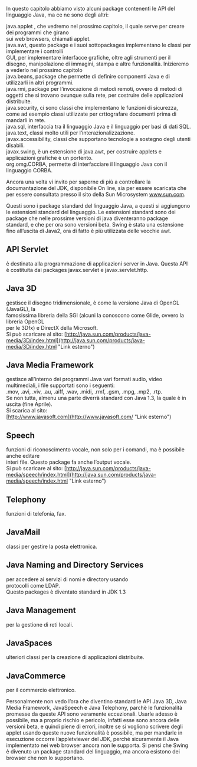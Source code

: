 In questo capitolo abbiamo visto alcuni package contenenti le API del linguaggio Java, ma ce ne sono degli altri:

java.applet , che vedremo nel prossimo capitolo, il quale serve per creare dei programmi che girano  
sui web browsers, chiamati applet.  
java.awt, questo package e i suoi sottopackages implementano le classi per implementare i controlli  
GUI, per implementare interfacce grafiche, oltre agli strumenti per il disegno, manipolazione di immagini, stampa e altre funzionalità. Inizieremo a vederlo nel prossimo capitolo  
java.beans, package che permette di definire componenti Java e di utilizzarli in altri programmi.  
java.rmi, package per l’invocazione di metodi remoti, ovvero di metodi di oggetti che si trovano ovunque sulla rete, per costruire delle applicazioni distribuite.  
java.security, ci sono classi che implementano le funzioni di sicurezza, come ad esempio classi utilizzate per crttografare documenti prima di mandarli in rete.  
java.sql, interfaccia tra il linguaggio Java e il linguaggio per basi di dati SQL.  
java.text, classi molto utili per l’interazionalizzazione.  
javax.accessibility, classi che supportano tecnologie a sostegno degli utenti disabili.  
javax.swing, è un estensione di java.awt, per costruire applets e applicazioni grafiche è un portento.  
org.omg.CORBA, permette di interfacciare il linguaggio Java con il linguaggio CORBA.

Ancora una volta vi invito per saperne di più a controllare la documantazione del JDK, disponibile On line, sia per essere scaricata che per essere consultata presso il sito della Sun Microsystem www.sun.com.

Questi sono i package standard del linguaggio Java, a questi si aggiungono le estensioni standard del linguaggio. Le estensioni standard sono dei package che nelle prossime versioni di java diventeranno package standard, e che per ora sono versioni beta. Swing è stata una estensione fino all’uscita di Java2, ora di fatto è più utilizzata delle vecchie awt.

API Servlet
-----------

è destinata alla programmazione di applicazioni server in Java. Questa API è costituita dai packages javax.servlet e javax.servlet.http.

Java 3D
-------

gestisce il disegno tridimensionale, è come la versione Java di OpenGL (JavaGL), la  
famosissima libreria della SGI (alcuni la conoscono come Glide, ovvero la libreria OpenGL  
per le 3Dfx) e DirectX della Microsoft.  
Si può scaricare al sito: [http://java.sun.com/products/java-media/3D/index.html](http://java.sun.com/products/java-media/3D/index.html "Link esterno")

Java Media Framework
--------------------

gestisce all’interno dei programmi Java vari formati audio, video  
multimediali, i file supportati sono i seguenti:  
.mov, .avi, .viv, .au, .aiff, .wav, .midi, .rmf, .gsm, .mpg, .mp2, .rtp.  
Se non tutta, almenu una parte diverrà standard con Java 1.3, la quale è in uscita (fine Aprile).  
Si scarica al sito:  
[http://www.javasoft.com](http://www.javasoft.com/ "Link esterno")

Speech
------

funzioni di riconoscimento vocale, non solo per i comandi, ma è possibile anche editare  
interi file. Questo package fa anche l’output vocale.  
Si può scaricare al sito: [http://java.sun.com/products/java-media/speech/index.html](http://java.sun.com/products/java-media/speech/index.html "Link esterno")

Telephony
---------

funzioni di telefonia, fax.

JavaMail
--------

classi per gestire la posta elettronica.

Java Naming and Directory Services
----------------------------------

per accedere ai servizi di nomi e directory usando  
protocolli come LDAP.  
Questo packages è diventato standard in JDK 1.3

Java Management
---------------

per la gestione di reti locali.

JavaSpaces
----------

ulteriori classi per la creazione di applicazioni distribuite.

JavaCommerce
------------

per il commercio elettronico.

Personalmente non vedo l’ora che diventino standard le API Java 3D, Java Media Framework, JavaSpeech e Java Telephony, parchè le funzionalità promesse da queste API sono veramente eccezionali. Usarle adesso è possibile, ma a proprio rischio e pericolo, infatti esse sono ancora delle versioni beta, e quindi piene di errori, inoltre se si vogliono scrivere degli applet usando queste nuove funzionalità è possibile, ma per mandarle in esecuzione occorre l’appletviewer del JDK, perché sicuramente il Java implementato nei web browser ancora non le supporta. Si pensi che Swing è divenuto un package standard del linguaggio, ma ancora esistono dei browser che non lo supportano.